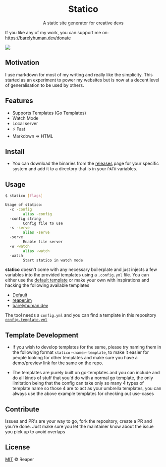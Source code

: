 <h1 align="center">Statico</h1>
<p align="center">A static site generator for creative devs</p>

If you like any of my work, you can support me on: https://barelyhuman.dev/donate

[![](https://img.shields.io/badge/license-mit-black?style=for-the-badge)](LICENSE)

## Motivation

I use markdown for most of my writing and really like the simplicity. This started as an experiment to power my websites but is now at a decent level of generalisation to be used by others.

## Features

- Supports Templates (Go Templates)
- Watch Mode
- Local server
- ⚡ Fast
- Markdown => HTML

## Install

- You can download the binaries from the [releases](/releases) page for your specific system and add it to a directory that is in your `PATH` variables.

## Usage

```sh
$ statico [flags]

Usage of statico:
  -c -config
        alias -config
  -config string
        Config file to use
  -s -serve
        alias -serve
  -serve
        Enable file server
  -w -watch
        alias -watch
  -watch
        Start statico in watch mode
```

**statico** doesn't come with any necessary boilerplate and just injects a few variables into the provided templates using a `.config.yml` file.
You can either use the [default template](https://github.com/barelyhuman/statico-default-template/) or make your own with inspirations and hacking the following available templates

- [Default](https://github.com/barelyhuman/statico-default-template/)
- [reaper.im](https://github.com/barelyhuman/reaper.im)
- [barelyhuman.dev](https://github.com/barelyhuman/barelyhuman.dev)

The tool needs a `config.yml` and you can find a template in this repository [`config.template.yml`](/config.template.yml)

## Template Development

- If you wish to develop templates for the same, please try naming them in the following format `statico-<name>-template`, to make it easier for people looking for other templates and make sure you have a demo/preview link for the same on the repo.

- The templates are purely built on go-templates and you can include and do all kinds of stuff that you'd do with a normal go template, the only limitation being that the config can take only so many 4 types of template name so those 4 are to act as your umbrella templates, you can always use the above example templates for checking out use-cases

## Contribute

Issues and PR's are your way to go, fork the repository, create a PR and you're done. Just make sure you let the maintainer know about the issue you pick up to avoid overlaps

## License

[MIT](LICENSE) &copy; Reaper

